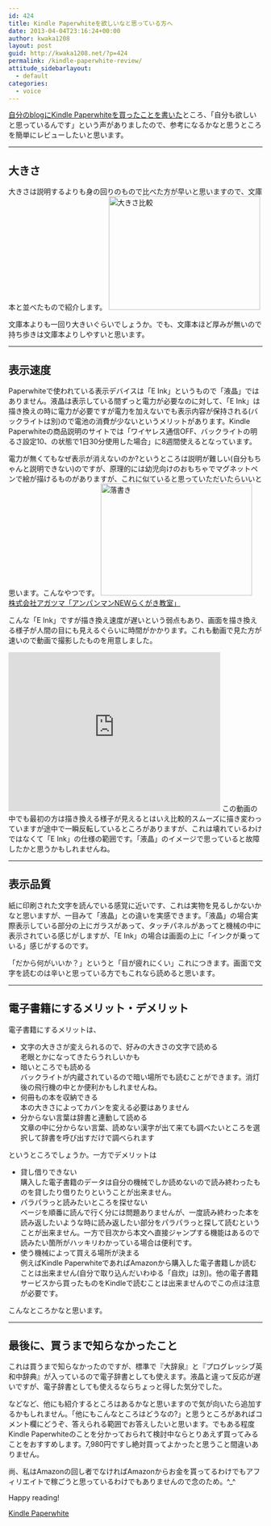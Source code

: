 ```yaml
---
id: 424
title: Kindle Paperwhiteを欲しいなと思っている方へ
date: 2013-04-04T23:16:24+00:00
author: kwaka1208
layout: post
guid: http://kwaka1208.net/?p=424
permalink: /kindle-paperwhite-review/
attitude_sidebarlayout:
  - default
categories:
  - voice
---
```

<a href="http://pote2.net/kenichi/kindle-has-come/">自分のblogにKindle Paperwhiteを買ったことを書いた</a>ところ、「自分も欲しいと思っているんです」という声がありましたので、参考になるかなと思うところを簡単にレビューしたいと思います。
<hr>
<h2>大きさ</h2>
大きさは説明するよりも身の回りのもので比べた方が早いと思いますので、文庫本と並べたもので紹介します。

<img src="http://kwaka1208.net/wp-content/uploads/2013/04/size.jpg" alt="大きさ比較" width="300" height="225" class="alignnone size-full wp-image-426" />

文庫本よりも一回り大きいぐらいでしょうか。でも、文庫本ほど厚みが無いので持ち歩きは文庫本よりしやすいと思います。
<hr>
<h2>表示速度</h2>
Paperwhiteで使われている表示デバイスは「E Ink」というもので「液晶」ではありません。液晶は表示している間ずっと電力が必要なのに対して、「E Ink」は描き換えの時に電力が必要ですが電力を加えないでも表示内容が保持される(バックライトは別)ので電池の消費が少ないというメリットがあります。Kindle Paperwhiteの商品説明のサイトでは「ワイヤレス通信OFF、バックライトの明るさ設定10、の状態で1日30分使用した場合」に8週間使えるとなっています。

電力が無くてもなぜ表示が消えないのか?というところは説明が難しい(自分もちゃんと説明できない)のですが、原理的には幼児向けのおもちゃでマグネットペンで絵が描けるものがありますが、これに似ていると思っていただいたらいいと思います。こんなやつです。
<a href="http://www.agatsuma.co.jp/goods/detail.php?id=228">
<img src="http://kwaka1208.net/wp-content/uploads/2013/04/rakugaki.jpg" alt="落書き" width="300" height="222" class="alignnone size-full wp-image-425" /><br />
株式会社アガツマ「アンパンマンNEWらくがき教室」</a>

こんな「E Ink」ですが描き換え速度が遅いという弱点もあり、画面を描き換える様子が人間の目にも見えるぐらいに時間がかかります。これも動画で見た方が速いので動画で撮影したものを用意しました。
<iframe width="420" height="315" src="https://www.youtube.com/embed/wqYznIxvmAA?rel=0" frameborder="0" allowfullscreen></iframe>
この動画の中でも最初の方は描き換える様子が見えるとはいえ比較的スムーズに描き変わっていますが途中で一瞬反転しているところがありますが、これは壊れているわけではなくて「E Ink」の仕様の範囲です。「液晶」のイメージで思っていると故障したかと思うかもしれませんね。

<hr>
<h2>表示品質</h2>
紙に印刷された文字を読んでいる感覚に近いです、これは実物を見るしかないかなと思いますが、一目みて「液晶」との違いを実感できます。「液晶」の場合実際表示している部分の上にガラスがあって、タッチパネルがあってと機械の中に表示されている感じがしますが、「E Ink」の場合は画面の上に「インクが乗っている」感じがするのです。

「だから何がいいか？」というと「目が疲れにくい」これにつきます。画面で文字を読むのは辛いと思っている方でもこれなら読めると思います。

<hr>
<h2>電子書籍にするメリット・デメリット</h2>
電子書籍にするメリットは、
<ul>
<li>文字の大きさが変えられるので、好みの大きさの文字で読める<br />老眼とかになってきたらうれしいかも</li>
<li>暗いところでも読める<br />バックライトが内蔵されているので暗い場所でも読むことができます。消灯後の飛行機の中とか便利かもしれませんね。</li>
<li>何冊もの本を収納できる<br />本の大きさによってカバンを変える必要はありません</li>
<li>分からない言葉は辞書と連動して読める<br />文章の中に分からない言葉、読めない漢字が出て来ても調べたいところを選択して辞書を呼び出すだけで調べられます</li>
</ul>
というところでしょうか。一方でデメリットは
<ul>
<li>貸し借りできない<br />購入した電子書籍のデータは自分の機械でしか読めないので読み終わったものを貸したり借りたりということが出来ません。</li>
<li>パラパラっと読みたいところを探せない<br />ページを順番に読んで行く分には問題ありませんが、一度読み終わった本を読み返したいような時に読み返したい部分をパラパラっと探して読むということが出来ません。一方で目次から本文へ直接ジャンプする機能はあるので読みたい箇所がハッキリわかっている場合は便利です。</li>
<li>使う機械によって買える場所が決まる<br />例えばKindle PaperwhiteであればAmazonから購入した電子書籍しか読むことは出来ません(自分で取り込んだいわゆる「自炊」は別)。他の電子書籍サービスから買ったものをKindleで読むことは出来ませんのでこの点は注意が必要です。</li>
</ul>
こんなところかなと思います。
<hr>
<h2>最後に、買うまで知らなかったこと</h2>
これは買うまで知らなかったのですが、標準で『大辞泉』と『プログレッシブ英和中辞典』が入っているので電子辞書としても使えます。液晶と違って反応が遅いですが、電子辞書としても使えるならちょっと得した気分でした。

などなど、他にも紹介するところはあるかなと思いますので気が向いたら追加するかもしれません。「他にもこんなところはどうなの?」と思うところがあればコメント欄にどうぞ、答えられる範囲でお答えしたいと思います。でもある程度Kindle Paperwhiteのことを分かっておられて検討中ならとりあえず買ってみることをおすすめします。7,980円ですし絶対買ってよかったと思うこと間違いありません。

尚、私はAmazonの回し者でなければAmazonからお金を貰ってるわけでもアフィリエイトで稼ごうと思っているわけでもありませんので念のため。^_^

Happy reading!

<a href="http://www.amazon.co.jp/gp/product/B007OZO03M/">Kindle Paperwhite</a>